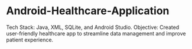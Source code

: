 # Android-Healthcare-Application
Tech Stack: Java, XML, SQLite, and Android Studio. Objective: Created user-friendly healthcare app to streamline data management and improve patient experience.
